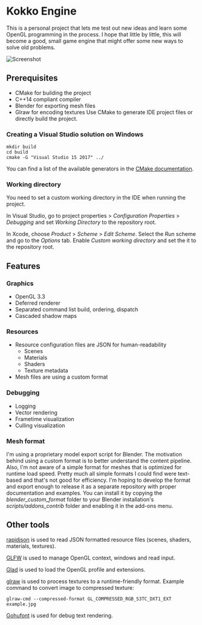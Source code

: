 # Kokko Engine

This is a personal project that lets me test out new ideas and learn some OpenGL
programming in the process. I hope that little by little, this will become a
good, small game engine that might offer some new ways to solve old problems.

![Screenshot](https://aleksigron.com/s/kokko_2019-10-26_18.11.05.jpg)

## Prerequisites
- CMake for building the project
- C++14 compliant compiler
- Blender for exporting mesh files
- Glraw for encoding textures
Use CMake to generate IDE project files or directly build the project.

### Creating a Visual Studio solution on Windows
```
mkdir build
cd build
cmake -G "Visual Studio 15 2017" ../
```

You can find a list of the available generators in the 
[CMake documentation](https://cmake.org/documentation/). 

### Working directory
You need to set a custom working directory in the IDE when running the project. 

In Visual Studio, go to project properties > _Configuration Properties_ >
_Debugging_ and set _Working Directory_ to the repository root.

In Xcode, choose _Product_ > _Scheme_ > _Edit Scheme_. Select the _Run_ scheme
and go to the _Options_ tab. Enable _Custom working directory_ and set the it
to the repository root.

## Features

### Graphics
- OpenGL 3.3
- Deferred renderer
- Separated command list build, ordering, dispatch
- Cascaded shadow maps

### Resources
- Resource configuration files are JSON for human-readability
  - Scenes
  - Materials
  - Shaders
  - Texture metadata
- Mesh files are using a custom format

### Debugging
- Logging
- Vector rendering
- Frametime visualization
- Culling visualization

### Mesh format
I'm using a proprietary model export script for Blender. The motivation behind
using a custom format is to better understand the content pipeline. Also, I'm
not aware of a simple format for meshes that is optimized for runtime load
speed. Pretty much all simple formats I could find were text-based and that's
not good for efficiency. I'm hoping to develop the format and export enough to
release it as a separate repository with proper documentation and examples. You
can install it by copying the *blender_custom_format* folder to your Blender
installation's *scripts/addons_contrib* folder and enabling it in the add-ons
menu.

## Other tools
[rapidjson](https://github.com/Tencent/rapidjson) is used to read JSON
formatted resource files (scenes, shaders, materials, textures).

[GLFW](https://github.com/glfw/glfw) is used to manage OpenGL context, windows
and read input.

[Glad](https://github.com/Dav1dde/glad) is used to load the OpenGL profile and
extensions.

[glraw](https://github.com/cginternals/glraw) is used to process textures to a
runtime-friendly format. Example command to convert image to compressed texture:
```
glraw-cmd --compressed-format GL_COMPRESSED_RGB_S3TC_DXT1_EXT example.jpg
```

[Gohufont](https://github.com/hchargois/gohufont) is used for debug text
rendering.